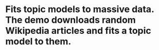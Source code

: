 # Fits topic models to massive data. The demo downloads random Wikipedia articles and fits a topic model to them.

